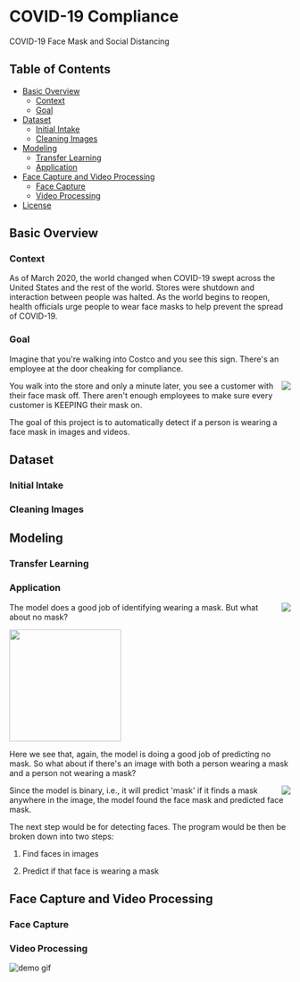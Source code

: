 # COVID-19 Compliance
COVID-19 Face Mask and Social Distancing

## Table of Contents

- [Basic Overview](#basic-overview)
  - [Context](#context)
  - [Goal](#goal)
- [Dataset](#dataset)
  - [Initial Intake](#initial-intake)
  - [Cleaning Images](#cleaning-images)
- [Modeling](#modeling)
  - [Transfer Learning](#transfer-learning)
  - [Application](#application)
- [Face Capture and Video Processing](#face-capture-and-video-processing)
  - [Face Capture](#face-capture)
  - [Video Processing](#video-processing)
- [License](#license)

## Basic Overview

### Context

As of March 2020, the world changed when COVID-19 swept across the United States and the rest of the world. Stores were shutdown and interaction between people was halted. As the world begins to reopen, health officials urge people to wear face masks to help prevent the spread of COVID-19.

### Goal

Imagine that you're walking into Costco and you see this sign. There's an employee at the door cheaking for compliance.

<img align="right" src="https://github.com/tylerjwoods/covid19_compliance/blob/master/demo/costco.jpeg">

You walk into the store and only a minute later, you see a customer with their face mask off. There aren't enough employees to make sure every customer is KEEPING their mask on.

The goal of this project is to automatically detect if a person is wearing a face mask in images and videos.


## Dataset

### Initial Intake

### Cleaning Images

## Modeling

### Transfer Learning

### Application

<img align="right" src="https://github.com/tylerjwoods/covid19_compliance/blob/master/predicted_images/first_tyler.jpg">

The model does a good job of identifying wearing a mask. But what about no mask?

<img align="center" src="https://github.com/tylerjwoods/covid19_compliance/blob/master/predicted_images/first_no_mask_tyler.jpg" width="200" height="200" />

Here we see that, again, the model is doing a good job of predicting no mask. So what about if there's an image with both a person wearing a mask and a person not wearing a mask?

<img align="right" src="https://github.com/tylerjwoods/covid19_compliance/blob/master/predicted_images/first_tyler_malia.jpg">

Since the model is binary, i.e., it will predict 'mask' if it finds a mask anywhere in the image, the model found the face mask and predicted face mask. 

The next step would be for detecting faces. The program would be then be broken down into two steps:

1. Find faces in images

2. Predict if that face is wearing a mask

## Face Capture and Video Processing

### Face Capture

### Video Processing

![demo gif](https://github.com/tylerjwoods/covid19_compliance/blob/master/demo/tyler1.gif)